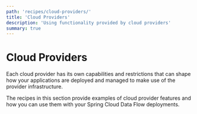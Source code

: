 ```yaml
---
path: 'recipes/cloud-providers/'
title: 'Cloud Providers'
description: 'Using functionality provided by cloud providers'
summary: true
---
```


# Cloud Providers

Each cloud provider has its own capabilities and restrictions that can shape how your applications are deployed and managed to make use of the provider infrastructure.

The recipes in this section provide examples of cloud provider features and how you can use them with your Spring Cloud Data Flow deployments.
